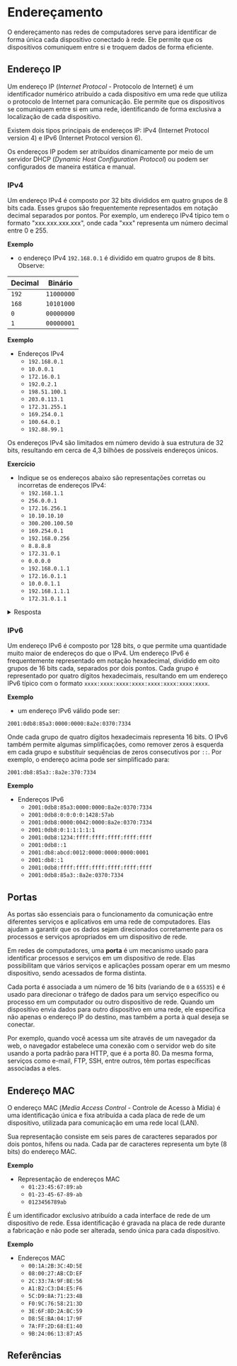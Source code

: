 

# Endereçamento

O endereçamento nas redes de computadores serve para identificar de forma única cada dispositivo conectado à rede. Ele permite que os dispositivos comuniquem entre si e troquem dados de forma eficiente. 

## Endereço IP

Um endereço IP (*Internet Protocol* - Protocolo de Internet) é um identificador numérico atribuído a cada dispositivo em uma rede que utiliza o protocolo de Internet para comunicação. Ele permite que os dispositivos se comuniquem entre si em uma rede, identificando de forma exclusiva a localização de cada dispositivo. 

Existem dois tipos principais de endereços IP: IPv4 (Internet Protocol version 4) e IPv6 (Internet Protocol version 6).

Os endereços IP podem ser atribuídos dinamicamente por meio de um servidor DHCP (*Dynamic Host Configuration Protocol*) ou podem ser configurados de maneira estática e manual.

### IPv4

Um endereço IPv4 é composto por 32 bits divididos em quatro grupos de 8 bits cada. Esses grupos são frequentemente representados em notação decimal separados por pontos. Por exemplo, um endereço IPv4 típico tem o formato "xxx.xxx.xxx.xxx", onde cada "xxx" representa um número decimal entre 0 e 255.

**Exemplo**
- o endereço IPv4 `192.168.0.1` é dividido em quatro grupos de 8 bits. Observe:

| Decimal | Binário      |
|---------|--------------|
| `192`     | `11000000`     |
| `168`     | `10101000`     |
| `0`       | `00000000`     |
| `1`       | `00000001`     |

**Exemplo**
- Endereços IPv4
    - `192.168.0.1`
    - `10.0.0.1`
    - `172.16.0.1`
    - `192.0.2.1`
    - `198.51.100.1`
    - `203.0.113.1`
    - `172.31.255.1`
    - `169.254.0.1`
    - `100.64.0.1`
    - `192.88.99.1`

Os endereços IPv4 são limitados em número devido à sua estrutura de 32 bits, resultando em cerca de 4,3 bilhões de possíveis endereços únicos.

**Exercício**
- Indique se os endereços abaixo são representações corretas ou incorretas de endereços IPv4:
    - `192.168.1.1`
    - `256.0.0.1`
    - `172.16.256.1`
    - `10.10.10.10`
    - `300.200.100.50`
    - `169.254.0.1`
    - `192.168.0.256`
    - `8.8.8.8`
    - `172.31.0.1`
    - `0.0.0.0`
    - `192.168.0.1.1`
    - `172.16.0.1.1`
    - `10.0.0.1.1`
    - `192.168.1.1.1`
    - `172.31.0.1.1`

<!-- marp hide -->

<details>
  <summary>Resposta</summary>

| Endereço IPv4        | Validade  | Motivo da Invalidade                |
|----------------------|-----------|-------------------------------------|
| `192.168.1.1`        | Correto   |                                     |
| `256.0.0.1`          | Incorreto | Valor no primeiro octeto excede 255 |
| `172.16.256.1`       | Incorreto | Valor no terceiro octeto excede 255 |
| `10.10.10.10`        | Correto   |                                     |
| `300.200.100.50`     | Incorreto | Valor no primeiro octeto excede 255 |
| `169.254.0.1`        | Correto   |                                     |
| `192.168.0.256`      | Incorreto | Valor no último octeto excede 255   |
| `8.8.8.8`            | Correto   |                                     |
| `172.31.0.1`         | Correto   |                                     |
| `0.0.0.0`            | Correto   |                                     |
| `192.168.0.1.1`      | Incorreto | Representação possui octeto extra   |
| `172.16.0.1.1`       | Incorreto | Representação possui octeto extra   |
| `10.0.0.1.1`         | Incorreto | Representação possui octeto extra   |
| `192.168.1.1.1`      | Incorreto | Representação possui octeto extra   |
| `172.31.0.1.1`       | Incorreto | Representação possui octeto extra   |
</details>

<!-- marp /hide -->

### IPv6

Um endereço IPv6 é composto por 128 bits, o que permite uma quantidade muito maior de endereços do que o IPv4. Um endereço IPv6 é frequentemente representado em notação hexadecimal, dividido em oito grupos de 16 bits cada, separados por dois pontos. Cada grupo é representado por quatro dígitos hexadecimais, resultando em um endereço IPv6 típico com o formato `xxxx:xxxx:xxxx:xxxx:xxxx:xxxx:xxxx:xxxx`.



**Exemplo**
-  um endereço IPv6 válido pode ser:

```
2001:0db8:85a3:0000:0000:8a2e:0370:7334
```

Onde cada grupo de quatro dígitos hexadecimais representa 16 bits. O IPv6 também permite algumas simplificações, como remover zeros à esquerda em cada grupo e substituir sequências de zeros consecutivos por `::`. Por exemplo, o endereço acima pode ser simplificado para:

```
2001:db8:85a3::8a2e:370:7334
```

**Exemplo**
- Endereços IPv6
    - `2001:0db8:85a3:0000:0000:8a2e:0370:7334`
    - `2001:0db8:0:0:0:0:1428:57ab`
    - `2001:0db8:0000:0042:0000:8a2e:0370:7334`
    - `2001:0db8:0:1:1:1:1:1`
    - `2001:0db8:1234:ffff:ffff:ffff:ffff:ffff`
    - `2001:0db8::1`
    - `2001:db8:abcd:0012:0000:0000:0000:0001`
    - `2001:db8::1`
    - `2001:0db8:ffff:ffff:ffff:ffff:ffff:ffff`
    - `2001:0db8:85a3::8a2e:0370:7334`

## Portas

As portas são essenciais para o funcionamento da comunicação entre diferentes serviços e aplicativos em uma rede de computadores. Elas ajudam a garantir que os dados sejam direcionados corretamente para os processos e serviços apropriados em um dispositivo de rede.


Em redes de computadores, uma **porta** é um mecanismo usado para identificar processos e serviços em um dispositivo de rede. Elas possibilitam que vários serviços e aplicações possam operar em um mesmo dispositivo, sendo acessados de forma distinta.

Cada porta é associada a um número de 16 bits (variando de `0` a `65535`) e é usado para direcionar o tráfego de dados para um serviço específico ou processo em um computador ou outro dispositivo de rede. Quando um dispositivo envia dados para outro dispositivo em uma rede, ele especifica não apenas o endereço IP do destino, mas também a porta à qual deseja se conectar.

Por exemplo, quando você acessa um site através de um navegador da web, o navegador estabelece uma conexão com o servidor web do site usando a porta padrão para HTTP, que é a porta 80. Da mesma forma, serviços como e-mail, FTP, SSH, entre outros, têm portas específicas associadas a eles.


## Endereço MAC

O endereço MAC (*Media Access Control* - Controle de Acesso à Mídia) é uma identificação única e fixa atribuída a cada placa de rede de um dispositivo, utilizada para comunicação em uma rede local (LAN).

Sua representação consiste em seis pares de caracteres separados por dois pontos, hífens ou nada. Cada par de caracteres representa um byte (8 bits) do endereço MAC.

**Exemplo**
- Representação de endereços MAC
    - `01:23:45:67:89:ab`
    - `01-23-45-67-89-ab`
    - `0123456789ab`

É um identificador exclusivo atribuído a cada interface de rede de um dispositivo de rede. Essa identificação é gravada na placa de rede durante a fabricação e não pode ser alterada, sendo única para cada dispositivo.

**Exemplo**
- Endereços MAC
    - `00:1A:2B:3C:4D:5E`
    - `08:00:27:AB:CD:EF`
    - `2C:33:7A:9F:BE:56`
    - `A1:B2:C3:D4:E5:F6`
    - `5C:D9:8A:71:23:4B`
    - `F0:9C:76:58:21:3D`
    - `3E:6F:8D:2A:BC:59`
    - `D8:5E:BA:04:17:9F`
    - `7A:FF:2D:68:E1:40`
    - `9B:24:06:13:87:A5`


## Referências

